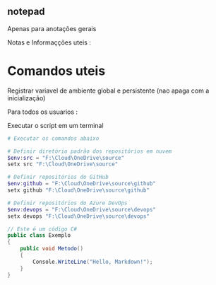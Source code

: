 ## notepad
Apenas para anotações gerais


Notas e Informaçções uteis :

# Comandos uteis 

Registrar variavel de ambiente global e persistente (nao apaga com a inicialização)

Para todos os usuarios :

Executar o script em um terminal

```powershell
# Executar os comandos abaixo

# Definir diretório padrão dos repositórios em nuvem
$env:src = "F:\Cloud\OneDrive\source"
setx src "F:\Cloud\OneDrive\source"

# Definir repositórios do GitHub
$env:github = "F:\Cloud\OneDrive\source\github"
setx github "F:\Cloud\OneDrive\source\github"

# Definir repositórios do Azure DevOps
$env:devops = "F:\Cloud\OneDrive\source\devops"
setx devops "F:\Cloud\OneDrive\source\devops"


```

```csharp
// Este é um código C#
public class Exemplo
{
    public void Metodo()
    {
        Console.WriteLine("Hello, Markdown!");
    }
}
```
